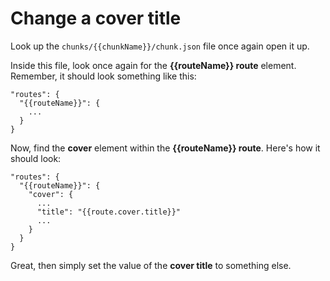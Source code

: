 # Change a cover title

 Look up the ```chunks/{{chunkName}}/chunk.json``` file once again open it up.

 Inside this file, look once again for the **{{routeName}} route** element. Remember, it should look something like this:

 ```  
 "routes": {
   "{{routeName}}": {
     ...
   }
 }
 ```

 Now, find the **cover** element within the **{{routeName}} route**. Here's how it should look:

 ```  
 "routes": {
   "{{routeName}}": {
     "cover": {
       ...
       "title": "{{route.cover.title}}"
       ...
     }
   }
 }
 ```

Great, then simply set the value of the **cover title** to something else.
